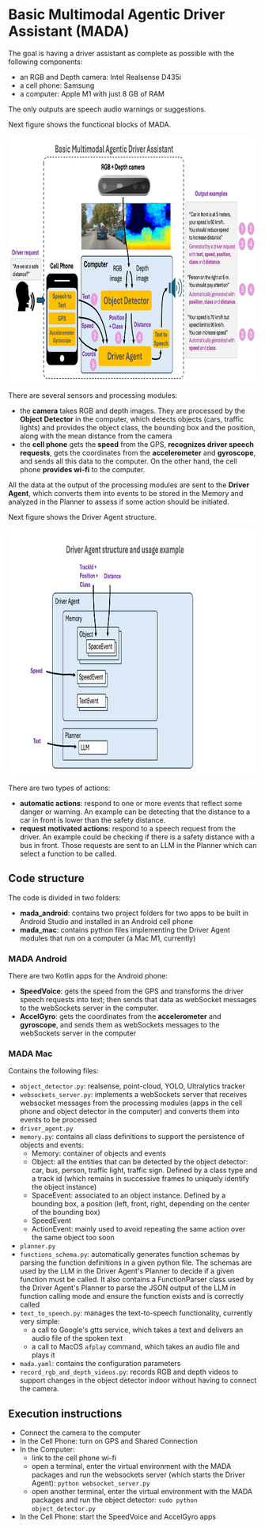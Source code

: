 # Basic Multimodal Agentic Driver Assistant (MADA)

The goal is having a driver assistant as complete as possible with the following components:
- an RGB and Depth camera: Intel Realsense D435i
- a cell phone: Samsung
- a computer: Apple M1 with just 8 GB of RAM

The only outputs are speech audio warnings or suggestions.

Next figure shows the functional blocks of MADA.

<img src="readme_files/esquema MADA.png" alt="MADA functional blocks" width="900" height="500" />

There are several sensors and processing modules:
- the **camera** takes RGB and depth images. They are processed by the **Object Detector** in the computer, which detects objects (cars, traffic lights) and provides the object class, the bounding box and the position, along with the mean distance from the camera
- the **cell phone** gets the **speed** from the GPS, **recognizes driver speech requests**, gets the coordinates from the **accelerometer** and **gyroscope**, and sends all this data to the computer. On the other hand, the cell phone **provides wi-fi** to the computer.

All the data at the output of the processing modules are sent to the **Driver Agent**, which converts them into events 
to be stored in the Memory and analyzed in the Planner to assess if some action should be initiated.

Next figure shows the Driver Agent structure.

<img src="readme_files/driver_agent.png" alt="Driver Agent structure" width="900" height="500" />

 There are two types of actions:
- **automatic actions**: respond to one or more events that reflect some danger or warning. An example can be detecting that the distance to a car in front is lower than the safety distance.
- **request motivated actions**: respond to a speech request from the driver. An example could be checking if there is a safety distance with a bus in front. Those requests are sent to an LLM in the Planner which can select a function to be called.

## Code structure
The code is divided in two folders:
- **mada_android**: contains two project folders for two apps to be built in Android Studio and installed in an Android cell phone
- **mada_mac**: contains python files implementing the Driver Agent modules that run on a computer (a Mac M1, currently)

### MADA Android
There are two Kotlin apps for the Android phone: 
- **SpeedVoice**: gets the speed from the GPS and transforms the driver speech requests into text; then sends that data as webSocket messages to the webSockets server in the computer.
- **AccelGyro**: gets the coordinates from the **accelerometer** and **gyroscope**, and sends them as webSockets messages to the webSockets server in the computer

### MADA Mac
Contains the following files:
- `object_detector.py`: realsense, point-cloud, YOLO, Ultralytics tracker
- `websockets_server.py`: implements a webSockets server that receives websocket messages from the processing modules (apps in the cell phone and object detector in the computer) and converts them into events to be processed 
- `driver_agent.py`
- `memory.py`: contains all class definitions to support the persistence of objects and events:
  - Memory: container of objects and events
  - Object: all the entities that can be detected by the object detector: car, bus, person, traffic light, traffic sign. Defined by a class type and a track id (which remains in successive frames to uniquely identify the object instance)
  - SpaceEvent: associated to an object instance. Defined by a bounding box, a position (left, front, right, depending on the center of the bounding box)
  - SpeedEvent
  - ActionEvent: mainly used to avoid repeating the same action over the same object too soon 
- `planner.py`
- `functions_schema.py`: automatically generates function schemas by parsing the function definitions in a given python file. The schemas are used by the LLM in the Driver Agent's Planner to decide if a given function must be called. It also contains a FunctionParser class used by the Driver Agent's Planner to parse the JSON output of the LLM in function calling mode and ensure the function exists and is correctly called
- `text_to_speech.py`: manages the text-to-speech functionality, currently very simple: 
  - a call to Google's gtts service, which takes a text and delivers an audio file of the spoken text
  - a call to MacOS `afplay` command, which takes an audio file and plays it
- `mada.yaml`: contains the configuration parameters
- `record_rgb_and_depth_videos.py`: records RGB and depth videos to support changes in the object detector indoor without having to connect the camera.

## Execution instructions
- Connect the camera to the computer
- In the Cell Phone: turn on GPS and Shared Connection
- In the Computer:
  - link to the cell phone wi-fi
  - open a terminal, enter the virtual environment with the MADA packages and run the websockets server (which starts the Driver Agent): `python websocket_server.py`
  - open another terminal, enter the virtual environment with the MADA packages and run the object detector: `sudo python object_detector.py`
- In the Cell Phone: start the SpeedVoice and AccelGyro apps
